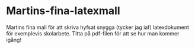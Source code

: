 # Martins-fina-latexmall
Martins fina mall för att skriva hyfsat snygga (tycker jag iaf) latexdokument för exemplevis skolarbete. Titta på pdf-filen för att se hur man kommer igång!
